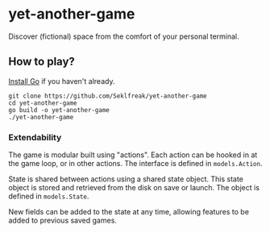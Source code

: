 # yet-another-game

Discover (fictional) space from the comfort of your personal terminal.

## How to play?

[Install Go](https://golang.org/doc/install) if you haven't already.

```
git clone https://github.com/Seklfreak/yet-another-game
cd yet-another-game
go build -o yet-another-game
./yet-another-game
```

### Extendability

The game is modular built using "actions". Each action can be hooked in at the game loop, or in other actions. The interface is defined in `models.Action`.

State is shared between actions using a shared state object. This state object is stored and retrieved from the disk on save or launch. The object is defined in `models.State`.

New fields can be added to the state at any time, allowing features to be added to previous saved games. 
